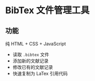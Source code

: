 # BibTex 文件管理工具

## 功能

纯 HTML + CSS + JavaScript

- 读取 `.bibtex` 文件
- 添加新的文献记录
- 修改已有的文献记录
- 快速复制为 LaTex 引用代码

